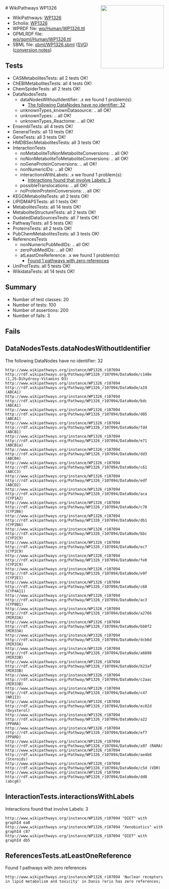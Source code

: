 <img style="float: right; width: 200px" src="../logo.png" />
# WikiPathways WP1326

* WikiPathways: [WP1326](https://identifiers.org/wikipathways:WP1326)
* Scholia: [WP1326](https://scholia.toolforge.org/wikipathways/WP1326)
* WPRDF file: [wp/Human/WP1326.ttl](../wp/Human/WP1326.ttl)
* GPMLRDF file: [wp/gpml/Human/WP1326.ttl](../wp/gpml/Human/WP1326.ttl)
* SBML file: [sbml/WP1326.sbml](../sbml/WP1326.sbml) ([SVG](../sbml/WP1326.svg)) ([conversion notes](../sbml/WP1326.txt))

## Tests
* CASMetabolitesTests: all 2 tests OK!
* ChEBIMetabolitesTests: all 4 tests OK!
* ChemSpiderTests: all 2 tests OK!
* DataNodesTests
    * dataNodesWithoutIdentifier: .x we found 1 problem(s):
        * [The following DataNodes have no identifier: 32](#8792c4d0)
    * unknownTypes_knownDatasource: .. all OK!
    * unknownTypes: .. all OK!
    * unknownTypes_Reactome: .. all OK!
* EnsemblTests: all 4 tests OK!
* GeneralTests: all 13 tests OK!
* GeneTests: all 3 tests OK!
* HMDBSecMetabolitesTests: all 3 tests OK!
* InteractionTests
    * noMetaboliteToNonMetaboliteConversions: .. all OK!
    * noNonMetaboliteToMetaboliteConversions: .. all OK!
    * noGeneProteinConversions: .. all OK!
    * nonNumericIDs: .. all OK!
    * interactionsWithLabels: .x we found 1 problem(s):
        * [Interactions found that involve Labels: 3](#630d267a)
    * possibleTranslocations: .. all OK!
    * noProteinProteinConversions: .. all OK!
* KEGGMetaboliteTests: all 2 tests OK!
* LIPIDMAPSTests: all 1 tests OK!
* MetabolitesTests: all 14 tests OK!
* MetaboliteStructureTests: all 2 tests OK!
* OudatedDataSourcesTests: all 7 tests OK!
* PathwayTests: all 5 tests OK!
* ProteinsTests: all 2 tests OK!
* PubChemMetabolitesTests: all 3 tests OK!
* ReferencesTests
    * nonNumericPubMedIDs: .. all OK!
    * zeroPubMedIDs: .. all OK!
    * atLeastOneReference: .x we found 1 problem(s):
        * [Found 1 pathways with zero references](#35eb778e)
* UniProtTests: all 5 tests OK!
* WikidataTests: all 14 tests OK!


## Summary

* Number of test classes: 20
* Number of tests: 100
* Number of assertions: 200
* Number of fails: 3

## Fails

<a name="8792c4d0" />

## DataNodesTests.dataNodesWithoutIdentifier

The following DataNodes have no identifier: 32
```
http://www.wikipathways.org/instance/WP1326_r107094 http://rdf.wikipathways.org/Pathway/WP1326_r107094/DataNode/c148e (1,25-Dihydroxy-Vitamins D3)
http://www.wikipathways.org/instance/WP1326_r107094 http://rdf.wikipathways.org/Pathway/WP1326_r107094/DataNode/a19 (ABCA1)
http://www.wikipathways.org/instance/WP1326_r107094 http://rdf.wikipathways.org/Pathway/WP1326_r107094/DataNode/bdc (ABCA1)
http://www.wikipathways.org/instance/WP1326_r107094 http://rdf.wikipathways.org/Pathway/WP1326_r107094/DataNode/d05 (ABCA1)
http://www.wikipathways.org/instance/WP1326_r107094 http://rdf.wikipathways.org/Pathway/WP1326_r107094/DataNode/fd4 (ABCB1)
http://www.wikipathways.org/instance/WP1326_r107094 http://rdf.wikipathways.org/Pathway/WP1326_r107094/DataNode/e71 (ABCB1a)
http://www.wikipathways.org/instance/WP1326_r107094 http://rdf.wikipathways.org/Pathway/WP1326_r107094/DataNode/dd3 (ABCB4)
http://www.wikipathways.org/instance/WP1326_r107094 http://rdf.wikipathways.org/Pathway/WP1326_r107094/DataNode/c61 (ABCC3)
http://www.wikipathways.org/instance/WP1326_r107094 http://rdf.wikipathways.org/Pathway/WP1326_r107094/DataNode/edf (ABCD2)
http://www.wikipathways.org/instance/WP1326_r107094 http://rdf.wikipathways.org/Pathway/WP1326_r107094/DataNode/aca (CYP1A2)
http://www.wikipathways.org/instance/WP1326_r107094 http://rdf.wikipathways.org/Pathway/WP1326_r107094/DataNode/c70 (CYP2B6)
http://www.wikipathways.org/instance/WP1326_r107094 http://rdf.wikipathways.org/Pathway/WP1326_r107094/DataNode/db1 (CYP2B6)
http://www.wikipathways.org/instance/WP1326_r107094 http://rdf.wikipathways.org/Pathway/WP1326_r107094/DataNode/bbc (CYP2C9)
http://www.wikipathways.org/instance/WP1326_r107094 http://rdf.wikipathways.org/Pathway/WP1326_r107094/DataNode/ec7 (CYP2C9)
http://www.wikipathways.org/instance/WP1326_r107094 http://rdf.wikipathways.org/Pathway/WP1326_r107094/DataNode/fe0 (CYP2C9)
http://www.wikipathways.org/instance/WP1326_r107094 http://rdf.wikipathways.org/Pathway/WP1326_r107094/DataNode/e9f (CYP2E1)
http://www.wikipathways.org/instance/WP1326_r107094 http://rdf.wikipathways.org/Pathway/WP1326_r107094/DataNode/c68 (CYP4A11)
http://www.wikipathways.org/instance/WP1326_r107094 http://rdf.wikipathways.org/Pathway/WP1326_r107094/DataNode/ac3 (CYP8B1)
http://www.wikipathways.org/instance/WP1326_r107094 http://rdf.wikipathways.org/Pathway/WP1326_r107094/DataNode/a2766 (MIR33A)
http://www.wikipathways.org/instance/WP1326_r107094 http://rdf.wikipathways.org/Pathway/WP1326_r107094/DataNode/bb0f2 (MIR33A)
http://www.wikipathways.org/instance/WP1326_r107094 http://rdf.wikipathways.org/Pathway/WP1326_r107094/DataNode/dcb6d (MIR33A)
http://www.wikipathways.org/instance/WP1326_r107094 http://rdf.wikipathways.org/Pathway/WP1326_r107094/DataNode/a6898 (MIR33B)
http://www.wikipathways.org/instance/WP1326_r107094 http://rdf.wikipathways.org/Pathway/WP1326_r107094/DataNode/b23af (MIR33B)
http://www.wikipathways.org/instance/WP1326_r107094 http://rdf.wikipathways.org/Pathway/WP1326_r107094/DataNode/c2aac (MIR33B)
http://www.wikipathways.org/instance/WP1326_r107094 http://rdf.wikipathways.org/Pathway/WP1326_r107094/DataNode/c47 (NR1I3)
http://www.wikipathways.org/instance/WP1326_r107094 http://rdf.wikipathways.org/Pathway/WP1326_r107094/DataNode/ec02d (Oxysterol)
http://www.wikipathways.org/instance/WP1326_r107094 http://rdf.wikipathways.org/Pathway/WP1326_r107094/DataNode/a22 (PPARA)
http://www.wikipathways.org/instance/WP1326_r107094 http://rdf.wikipathways.org/Pathway/WP1326_r107094/DataNode/ef7 (PPARD)
http://www.wikipathways.org/instance/WP1326_r107094 http://rdf.wikipathways.org/Pathway/WP1326_r107094/DataNode/a97 (RARA)
http://www.wikipathways.org/instance/WP1326_r107094 http://rdf.wikipathways.org/Pathway/WP1326_r107094/DataNode/ae4b8 (Steroids)
http://www.wikipathways.org/instance/WP1326_r107094 http://rdf.wikipathways.org/Pathway/WP1326_r107094/DataNode/c5d (VDR)
http://www.wikipathways.org/instance/WP1326_r107094 http://rdf.wikipathways.org/Pathway/WP1326_r107094/DataNode/dd8 (abcg6)
```

<a name="630d267a" />

## InteractionTests.interactionsWithLabels

Interactions found that involve Labels: 3
```
http://www.wikipathways.org/instance/WP1326_r107094 "DIET" with graphId ea8
http://www.wikipathways.org/instance/WP1326_r107094 "Xenobiotics" with graphId c87
http://www.wikipathways.org/instance/WP1326_r107094 "DIET" with graphId db5
```

<a name="35eb778e" />

## ReferencesTests.atLeastOneReference

Found 1 pathways with zero references
```
http://www.wikipathways.org/instance/WP1326_r107094 'Nuclear receptors in lipid metabolism and toxicity' in Danio rerio has zero references; 
```

